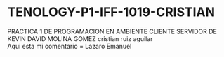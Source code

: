 # TENOLOGY-P1-IFF-1019-CRISTIAN
PRACTICA 1 DE PROGRAMACION EN AMBIENTE CLIENTE SERVIDOR DE KEVIN DAVID MOLINA GOMEZ
cristian ruiz aguilar 
<br> Aqui esta mi comentario = Lazaro Emanuel
